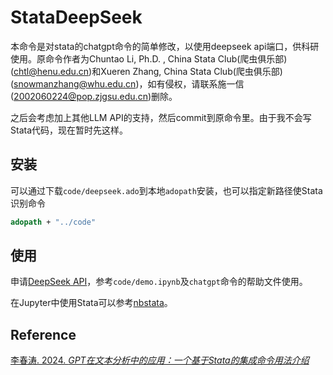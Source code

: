 # StataDeepSeek
本命令是对stata的chatgpt命令的简单修改，以使用deepseek api端口，供科研使用。原命令作者为Chuntao Li, Ph.D. , China Stata Club(爬虫俱乐部)(chtl@henu.edu.cn)和Xueren Zhang, China Stata Club(爬虫俱乐部)(snowmanzhang@whu.edu.cn)，如有侵权，请联系施一信(2002060224@pop.zjgsu.edu.cn)删除。

之后会考虑加上其他LLM API的支持，然后commit到原命令里。由于我不会写Stata代码，现在暂时先这样。

## 安装
可以通过下载`code/deepseek.ado`到本地`adopath`安装，也可以指定新路径使Stata识别命令
```stata
adopath + "../code"
```
## 使用
申请[DeepSeek API](https://platform.deepseek.com)，参考`code/demo.ipynb`及`chatgpt`命令的帮助文件使用。

在Jupyter中使用Stata可以参考[nbstata](https://hugetim.github.io/nbstata/)。

## Reference
[李春涛. 2024. *GPT在文本分析中的应用：一个基于Stata的集成命令用法介绍*](zotero://select/items/1_KI4E9T7E)
